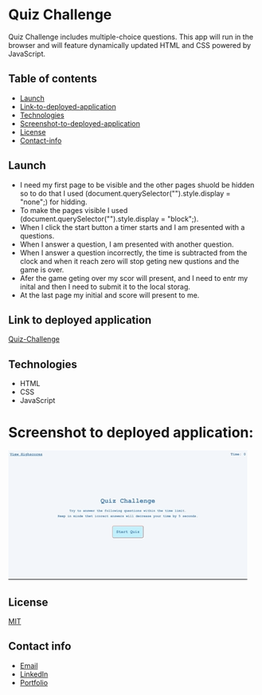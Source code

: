# Quiz Challenge
Quiz Challenge includes multiple-choice questions. This app will run in the browser and will feature dynamically updated HTML and CSS powered by JavaScript.

## Table of contents
* [Launch](#Launch)
* [Link-to-deployed-application](#link-to-deployed-application)
* [Technologies](#technologies)
* [Screenshot-to-deployed-application](#screenshot-to-deployed-application)
* [License](#license)
* [Contact-info](#contact-info)

## Launch
* I need my first page to be visible and the other pages shuold be hidden so to do that I used (document.querySelector("").style.display = "none";) for hidding. 
* To make the pages visible I used (document.querySelector("").style.display = "block";).
* When I click the start button a timer starts and I am presented with a questions.
* When I answer a question, I am presented with another question.
* When I answer a question incorrectly, the time is subtracted from the clock and when it reach zero will stop geting new qustions and the game is over.
* Afer the game geting over my scor will present, and I need to entr my inital and then I need to submit it to the local storag.
* At the last page my initial and score will present to me.

## Link to deployed application
[Quiz-Challenge](https://asia-codeing.github.io/quiz-application/)

## Technologies
* HTML
* CSS
* JavaScript

# Screenshot to deployed application:
![Quiz-Challenge](./assets/images/quiz-c.gif)

## License
[MIT](https://choosealicense.com/licenses/mit/)

## Contact info
* [Email](mailto:asia.alius@gmail.com)
* [LinkedIn](https://www.linkedin.com/in/asia-alnahi-1562aa183/)
* [Portfolio](https://asia-codeing.github.io/my-Portfolio/#home)